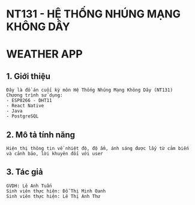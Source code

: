 # NT131 - HỆ THỐNG NHÚNG MẠNG KHÔNG DÂY
# WEATHER APP

## 1. Giới thiệu   
    Đây là đồ án cuối kỳ môn Hệ Thống Nhúng Mạng Không Dây (NT131)  
    Chương trình sử dụng:
    - ESP8266 - DHT11
    - React Native
    - Java
    - PostgreSQL

## 2. Mô tả tính năng  
    Hiện thị thông tin về nhiệt độ, độ ẩm, ánh sáng được lấy từ cảm biến và cảnh bảo, lời khuyên đối với user

## 3. Tác giả   
    GVDH: Lê Anh Tuấn
    Sinh viên thực hiện: Đỗ Thị Minh Oanh
    Sinh viên thực hiện: Lê Thị Anh Thư
